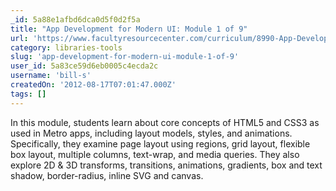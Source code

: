 ```yaml
---
_id: 5a88e1afbd6dca0d5f0d2f5a
title: "App Development for Modern UI: Module 1 of 9"
url: 'https://www.facultyresourcecenter.com/curriculum/8990-App-Development-for-Modern-UI-Module-1.aspx?c1=en-us&c2=0'
category: libraries-tools
slug: 'app-development-for-modern-ui-module-1-of-9'
user_id: 5a83ce59d6eb0005c4ecda2c
username: 'bill-s'
createdOn: '2012-08-17T07:01:47.000Z'
tags: []
---
```


In this module, students learn about core concepts of HTML5 and CSS3 as used in Metro apps, including layout models, styles, and animations. Specifically, they examine page layout using regions, grid layout, flexible box layout, multiple columns, text-wrap, and media queries. They also explore 2D & 3D transforms, transitions, animations, gradients, box and text shadow, border-radius, inline SVG and canvas.

